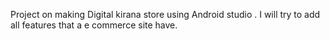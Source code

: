 Project on making Digital kirana store using Android studio .
I will try to add all features that a e commerce site have.
